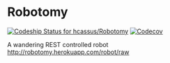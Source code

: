# Robotomy 
[ ![Codeship Status for hcassus/Robotomy](https://app.codeship.com/projects/b2f9a6a0-50a0-0136-089a-4ade98c29894/status?branch=master)](https://app.codeship.com/projects/293861)
[![Codecov](https://codecov.io/gh/hcassus/Robotomy/branch/master/graph/badge.svg)](https://codecov.io/gh/hcassus/Robotomy)


A wandering REST controlled robot
http://robotomy.herokuapp.com/robot/raw
